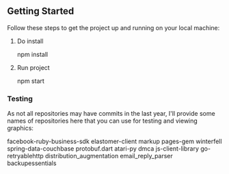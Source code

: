 ## Getting Started

Follow these steps to get the project up and running on your local machine:

1. Do install

    npm install

2. Run project

    npm start

### Testing

As not all repositories may have commits in the last year, I'll provide some names of repositories here that you can use for testing and viewing graphics:

facebook-ruby-business-sdk
elastomer-client
markup
pages-gem
winterfell
spring-data-couchbase
protobuf.dart
atari-py
dmca
js-client-library
go-retryablehttp
distribution_augmentation
email_reply_parser
backupessentials